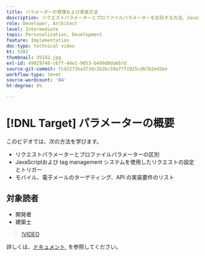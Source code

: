 ```yaml
---
title: パラメーターの管理および実装方法
description: リクエストパラメーターとプロファイルパラメーターを区別する方法、JavaScriptと tag management システムを使用してリクエストを設定しトリガーする方法について説明します。 モバイル、電子メールのターゲティング、API の実装要件を理解します。
role: Developer, Architect
level: Intermediate
topic: Personalization, Development
feature: Implementation
doc-type: technical video
kt: 5382
thumbnail: 35142.jpg
exl-id: 49929748-c67f-44e1-9853-b499d8da6b7d
source-git-commit: fcd2273ba373dc2b3bc59a77f1925cdb7b2ed3ee
workflow-type: tm+mt
source-wordcount: '84'
ht-degree: 9%

---
```


# [!DNL Target] パラメーターの概要

このビデオでは、次の方法を学びます。

* リクエストパラメーターとプロファイルパラメーターの区別
* JavaScriptおよび tag management システムを使用したリクエストの設定とトリガー
* モバイル、電子メールのターゲティング、API の実装要件のリスト

## 対象読者

* 開発者
* 建築士

>[!VIDEO](https://video.tv.adobe.com/v/35142/?quality=12)

詳しくは、[&#x200B; ドキュメント &#x200B;](https://experienceleague.adobe.com/docs/target/using/implement-target/implementing-target.html?lang=ja) を参照してください。
